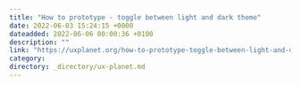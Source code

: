 ```yaml
---
title: "How to prototype - toggle between light and dark theme"
date: 2022-06-03 15:24:15 +0000
dateadded: 2022-06-06 00:00:36 +0100
description: ""
link: "https://uxplanet.org/how-to-prototype-toggle-between-light-and-dark-theme-eebb260a696c?source=rss----819cc2aaeee0---4"
category:
directory: _directory/ux-planet.md
---
```

